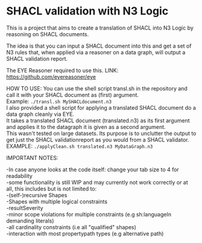 # SHACL validation with N3 Logic

This is a project that aims to create a translation of SHACL into N3 Logic by reasoning on SHACL documents.

The idea is that you can input a SHACL document into this and get a set of N3 rules that, when applied via a reasoner on a data graph, will output a SHACL validation report.

The EYE Reasoner required to use this.
LINK: https://github.com/eyereasoner/eye

HOW TO USE:
You can use the shell script transl.sh in the repository and call it with your SHACL document as (first) argument. <br/>
Example:
```./transl.sh MySHACLdocument.n3```
<br/>
I also provided a shell script for applying a translated SHACL document do a data graph cleanly via EYE. <br/>
It takes a translated SHACL document (translated.n3) as its first argument and applies it to the datagraph it is given as a second argument. <br/>
This wasn't tested on large datasets. Its purpose is to unclutter the output to get just the SHACL validationreport as you would from a SHACL validator. <br/>
EXAMPLE:
```./applyClean.sh translated.n3 MyDataGraph.n3```

IMPORTANT NOTES:

-In case anyone looks at the code itself: change your tab size to 4 for readability <br/>
-some functionality is still WIP and may currently not work correctly or at all, this includes but is not limited to: <br/>
    -(self-)recursive Shapes <br/>
    -Shapes with multiple logical constraints <br/>
    -resultSeverity <br/>
    -minor scope violations for multiple constraints (e.g sh:languageIn demanding literals) <br/>
    -all cardinality constraints (i.e all "qualified" shapes) <br/>
    -interaction with most propertypath types (e.g alternative path) <br/>